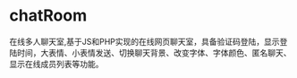 # chatRoom
   在线多人聊天室,基于JS和PHP实现的在线网页聊天室，具备验证码登陆，显示登陆时间，大表情、小表情发送、切换聊天背景、改变字体、字体颜色、匿名聊天、显示在线成员列表等功能。
